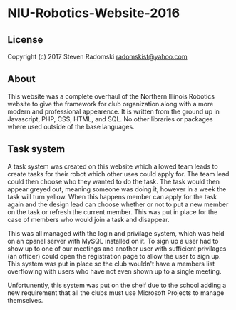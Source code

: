 # NIU-Robotics-Website-2016

## License
Copyright (c) 2017 Steven Radomski radomskist@yahoo.com

## About
This website was a complete overhaul of the Northern Illinois Robotics website to give the framework for club organization along with a more modern and professional appearence. It is written from the ground up in Javascript, PHP, CSS, HTML, and SQL. No other libraries or packages where used outside of the base languages.

## Task system
A task system was created on this website which allowed team leads to create tasks for their robot which other uses could apply for. The team lead could then choose who they wanted to do the task. The task would then appear greyed out, meaning someone was doing it, however in a week the task will turn yellow. When this happens member can apply for the task again and the design lead can choose whether or not to put a new member on the task or refresh the current member. This was put in place for the case of members who would join a task and disappear.

This was all managed with the login and privilage system, which was held on an cpanel server with MySQL installed on it. To sign up a user had to show up to one of our meetings and another user with sufficient privilages (an officer) could open the registration page to allow the user to sign up. This system was put in place so the club wouldn't have a members list overflowing with users who have not even shown up to a single meeting.

Unfortunently, this system was put on the shelf due to the school adding a new requirement that all the clubs must use Microsoft Projects to manage themselves.
